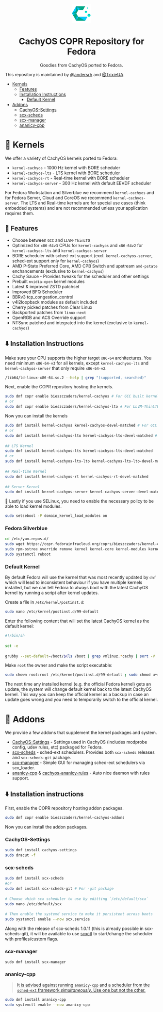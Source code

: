 <div align="center">
  <img src="https://github.com/CachyOS/calamares-config/blob/grub-3.2/etc/calamares/branding/cachyos/logo.png" width="64" alt="CachyOS logo"></img>
  <br/>
  <h1 align="center">CachyOS COPR Repository for Fedora</h1>
  <p align="center">Goodies from CachyOS ported to Fedora.</p>
</div>

This repository is maintained by [@andersrh](https://github.com/andersrh) and [@TrixieUA](https://github.com/TrixieUA).

- [Kernels](#-kernels)
  - [Features](#-features)
  - [Installation Instructions](#%EF%B8%8F-installation-instructions)
    - [Default Kernel](#default-kernel)
- [Addons](#-addons)
  - [CachyOS-Settings](#cachyos-settings)
  - [scx-scheds](#scx-scheds)
  - [scx-manager](#scx-manager)
  - [ananicy-cpp](#ananicy-cpp)

# 🐧 Kernels

We offer a variety of CachyOS kernels ported to Fedora:
- `kernel-cachyos` - 1000 Hz kernel with BORE scheduler
- `kernel-cachyos-lts` - LTS kernel with BORE scheduler
- `kernel-cachyos-rt` - Real-time kernel with BORE scheduler
- `kernel-cachyos-server` - 300 Hz kernel with default EEVDF scheduler

For Fedora Workstation and Silverblue we recommend `kernel-cachyos` and for Fedora Server, Cloud and CoreOS we recommend `kernel-cachyos-server`. The LTS and Real-time kernels are for special use cases (think embedded systems) and are not recommended unless your application requires them.

## 🌟 Features
- Choose between `GCC` and `LLVM-ThinLTO`
- Optimized for `x86-64v3` CPUs for `kernel-cachyos` and `x86-64v2` for `kernel-cachyos-lts` and `kernel-cachyos-server`
- BORE scheduler with sched-ext support (excl. `kernel-cachyos-server`, sched-ext support only for `kernel-cachyos`)
- AMD P-State Preferred Core, AMD CPB Switch and upstream `amd-pstate` enchancements (exclusive to `kernel-cachyos`)
- Cachy Sauce - Provides tweaks for the scheduler and other settings
- Prebuilt `nvidia-open` kernel modules
- Latest & improved ZSTD patchset
- Improved BFQ Scheduler
- BBRv3 tcp_congestion_control
- v4l2loopback modules as default included
- Cherry picked patches from Clear Linux
- Backported patches from `linux-next`
- OpenRGB and ACS Override support
- NTSync patched and integrated into the kernel (exclusive to `kernel-cachyos`)

## ⬇️ Installation Instructions
Make sure your CPU supports the higher target `x86-64` architectures. You need minimum `x86-64-v3` for all kernels, except `kernel-cachyos-lts` and `kernel-cachyos-server` that only require `x86-64-v2`.
```bash
/lib64/ld-linux-x86-64.so.2 --help | grep "(supported, searched)"
```

Next, enable the COPR repository hosting the kernels.
```bash
sudo dnf copr enable bieszczaders/kernel-cachyos # For GCC built kernels
# or
sudo dnf copr enable bieszczaders/kernel-cachyos-lto # For LLVM-ThinLTO build kernels
```

Now you can install the kernels
```bash
sudo dnf install kernel-cachyos kernel-cachyos-devel-matched # For GCC built kernels
# or
sudo dnf install kernel-cachyos-lto kernel-cachyos-lto-devel-matched # For LLVM-ThinLTO built kernels

## LTS Kernel
sudo dnf install kernel-cachyos-lts kernel-cachyos-lts-devel-matched
# or
sudo dnf install kernel-cachyos-lts-lto kernel-cachyos-lts-lto-devel-matched

## Real-time Kernel
sudo dnf install kernel-cachyos-rt kernel-cachyos-rt-devel-matched

## Server Kernel
sudo dnf install kernel-cachyos-server kernel-cachyos-server-devel-matched
```

🚨 Lastly if you use SELinux, you need to enable the necessary policy to be able to load kernel modules.
```bash
sudo setsebool -P domain_kernel_load_modules on
```

### Fedora Silverblue
```bash
cd /etc/yum.repos.d/
sudo wget https://copr.fedorainfracloud.org/coprs/bieszczaders/kernel-cachyos/repo/fedora-$(rpm -E %fedora)/bieszczaders-kernel-cachyos-fedora-$(rpm -E %fedora).repo
sudo rpm-ostree override remove kernel kernel-core kernel-modules kernel-modules-core kernel-modules-extra --install kernel-cachyos
sudo systemctl reboot
```

### Default Kernel
By default Fedora will use the kernel that was most recently updated by `dnf` which will lead to inconsistent behaviour if you have multiple kernels installed, but we can tell Fedora to always boot with the latest CachyOS kernel by running a script after kernel updates.

Create a file in `/etc/kernel/postinst.d`:
```bash
sudo nano /etc/kernel/postinst.d/99-default
```

Enter the following content that will set the latest CachyOS kernel as the default kernel:
```bash
#!/bin/sh

set -e

grubby --set-default=/boot/$(ls /boot | grep vmlinuz.*cachy | sort -V | tail -1)
```

Make `root` the owner and make the script executable:
```bash
sudo chown root:root /etc/kernel/postinst.d/99-default ; sudo chmod u+rx /etc/kernel/postinst.d/99-default
```

The next time any installed kernel (e.g. the official Fedora kernel) gets an update, the system will change default kernel back to the latest CachyOS kernel. This way you can keep the official kernel as a backup in case an update goes wrong and you need to temporarily switch to the official kernel.

# 🧩 Addons
We provide a few addons that supplement the kernel packages and system.
- [CachyOS-Settings](https://github.com/CachyOS/CachyOS-Settings) - Settings used in CachyOS (includes modprobe config, udev rules, etc) packaged for Fedora.
- [scx-scheds](https://github.com/sched-ext/scx) - sched-ext schedulers. Provides both `scx-scheds` releases and `scx-scheds-git` package.
- [scx-manager](https://github.com/CachyOS/scx-manager/) - Simple GUI for managing sched-ext schedulers via scx_loader.
- [ananicy-cpp](https://gitlab.com/ananicy-cpp/ananicy-cpp/) & [cachyos-ananicy-rules](https://github.com/CachyOS/ananicy-rules) - Auto nice daemon with rules support.

## ⬇️ Installation instructions
First, enable the COPR repository hosting addon packages.
```bash
sudo dnf copr enable bieszczaders/kernel-cachyos-addons
```

Now you can install the addon packages.

### CachyOS-Settings
```bash
sudo dnf install cachyos-settings
sudo dracut -f
```

### scx-scheds
```bash
sudo dnf install scx-scheds
#or
sudo dnf install scx-scheds-git # For -git package

# Choose which scx scheduler to use by editting `/etc/default/scx`
sudo nano /etc/default/scx

# Then enable the systemd service to make it persistent across boots
sudo systemctl enable --now scx.service
```
Along with the release of scx-scheds 1.0.11 (this is already possible in scx-scheds-git),
it will be available to use [scxctl](https://github.com/sched-ext/scx/blob/main/tools/scxctl/README.md) to start/change the scheduler with profiles/custom flags.

### scx-manager

```
sudo dnf install scx-manager
```

### ananicy-cpp

> [It is advised against running `ananicy-cpp` and a scheduler from the `sched-ext` framework *simultaneously*. Use one but not the other.](https://wiki.cachyos.org/configuration/sched-ext/#disable-ananicy-cpp)

```bash
sudo dnf install ananicy-cpp
sudo systemctl enable --now ananicy-cpp
```
